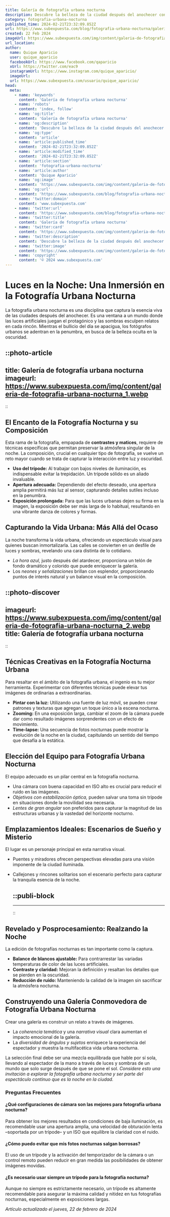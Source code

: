 ```yaml
---
title: Galería de fotografía urbana nocturna
description: Descubre la belleza de la ciudad después del anochecer con nuestra exclusiva galería de fotografía urbana nocturna. Arte lumínico en cada toma.
category: fotografia-urbana-nocturna
published_time: 2024-02-21T23:32:09.852Z
url: https://www.subexpuesta.com/blog/fotografia-urbana-nocturna/galeria-de-fotografia-urbana-nocturna
created: 22 Feb 2024
imageUrl: https://www.subexpuesta.com/img/content/galeria-de-fotografia-urbana-nocturna_1.webp
url_location:
author:
  name: Quique Aparicio
  user: quique_aparicio
  facebookUrl: https://www.facebook.com/qaparicio
  xUrl: https://twitter.com/eac9
  instagramUrl: https://www.instagram.com/quique_aparicio/
  imageUrl: 
  url: https://www.subexpuesta.com/usuario/quique_aparicio/
head:
  meta:
    - name: 'keywords'
      content: 'Galería de fotografía urbana nocturna'
    - name: 'robots'
      content: 'index, follow'
    - name: 'og:title'
      content: 'Galería de fotografía urbana nocturna'
    - name: 'og:description'
      content: 'Descubre la belleza de la ciudad después del anochecer con nuestra exclusiva galería de fotografía urbana nocturna. Arte lumínico en cada toma.'
    - name: 'og:type'
      content: 'article'
    - name: 'article:published_time'
      content: '2024-02-21T23:32:09.852Z'
    - name: 'article:modified_time'
      content: '2024-02-21T23:32:09.852Z'
    - name: 'article:section'
      content: 'fotografia-urbana-nocturna'
    - name: 'article:author'
      content: 'Quique Aparicio'
    - name: 'og:image'
      content: 'https://www.subexpuesta.com/img/content/galeria-de-fotografia-urbana-nocturna_1.webp'
    - name: 'og:url'
      content: 'https://www.subexpuesta.com/blog/fotografia-urbana-nocturna/galeria-de-fotografia-urbana-nocturna'
    - name: 'twitter:domain'
      content: 'www.subexpuesta.com'
    - name: 'twitter:url'
      content: 'https://www.subexpuesta.com/blog/fotografia-urbana-nocturna/galeria-de-fotografia-urbana-nocturna'
    - name: 'twitter:title'
      content: 'Galería de fotografía urbana nocturna'
    - name: 'twitter:card'
      content: 'https://www.subexpuesta.com/img/content/galeria-de-fotografia-urbana-nocturna_1.webp'
    - name: 'twitter:description'
      content: 'Descubre la belleza de la ciudad después del anochecer con nuestra exclusiva galería de fotografía urbana nocturna. Arte lumínico en cada toma.'
    - name: 'twitter:image'
      content: 'https://www.subexpuesta.com/img/content/galeria-de-fotografia-urbana-nocturna_1.webp'
    - name: 'copyright'
      content: '© 2024 www.subexpuesta.com'
---
```

# Luces en la Noche: Una Inmersión en la Fotografía Urbana Nocturna

La fotografía urbana nocturna es una disciplina que captura la esencia viva de las ciudades después del anochecer. Es una ventana a un mundo donde las luces artificiales juegan el protagónico y las sombras esculpen relatos en cada rincón. Mientras el bullicio del día se apacigua, los fotógrafos urbanos se adentran en la penumbra, en busca de la belleza oculta en la oscuridad.


::photo-article
---
title: Galería de fotografía urbana nocturna
imageurl: https://www.subexpuesta.com/img/content/galeria-de-fotografia-urbana-nocturna_1.webp
---
::


## El Encanto de la Fotografía Nocturna y su Composición
Esta rama de la fotografía, empapada de **contrastes y matices**, requiere de técnicas específicas que permitan preservar la atmósfera singular de la noche. La composición, crucial en cualquier tipo de fotografía, se vuelve un reto mayor cuando se trata de capturar la interacción entre luz y oscuridad.

- **Uso del trípode:** Al trabajar con bajos niveles de iluminación, es indispensable evitar la trepidación. Un trípode sólido es un aliado invaluable.
- **Apertura adecuada:** Dependiendo del efecto deseado, una apertura amplia permitirá más luz al sensor, capturando detalles sutiles incluso en la penumbra.
- **Exposición prolongada:** Para que las luces urbanas dejen su firma en la imagen, la exposición debe ser más larga de lo habitual, resultando en una vibrante danza de colores y formas.

## Capturando la Vida Urbana: Más Allá del Ocaso
La noche transforma la vida urbana, ofreciendo un espectáculo visual para quienes buscan inmortalizarla. Las calles se convierten en un desfile de luces y sombras, revelando una cara distinta de lo cotidiano.

- *La hora azul,* justo después del atardecer, proporciona un telón de fondo dramático y colorido que puede enriquecer la galería.
- Los *neones y señalizaciones* brillan con esplendor, proporcionando puntos de interés natural y un balance visual en la composición.


::photo-discover
---
imageurl: https://www.subexpuesta.com/img/content/galeria-de-fotografia-urbana-nocturna_2.webp
title: Galería de fotografía urbana nocturna
---
::


## Técnicas Creativas en la Fotografía Nocturna Urbana
Para resaltar en el ámbito de la fotografía urbana, el ingenio es tu mejor herramienta. Experimentar con diferentes técnicas puede elevar tus imágenes de ordinarias a extraordinarias.

- **Pintar con la luz:** Utilizando una fuente de luz móvil, se pueden crear patrones y texturas que agregan un toque único a la escena nocturna.
- **Zooming:** En una exposición larga, cambiar el zoom de la cámara puede dar como resultado imágenes sorprendentes con un efecto de movimiento.
- **Time-lapse:** Una secuencia de fotos nocturnas puede mostrar la evolución de la noche en la ciudad, capitulando un sentido del tiempo que desafía a la estática.

## Elección del Equipo para Fotografía Urbana Nocturna
El equipo adecuado es un pilar central en la fotografía nocturna.

- Una cámara con buena capacidad en ISO alto es crucial para reducir el ruido en las imágenes.
- *Objetivos con estabilización óptica,* pueden salvar una toma sin trípode en situaciones donde la movilidad sea necesaria.
- *Lentes de gran angular* son preferidos para capturar la magnitud de las estructuras urbanas y la vastedad del horizonte nocturno.

## Emplazamientos Ideales: Escenarios de Sueño y Misterio
El lugar es un personaje principal en esta narrativa visual.

- Puentes y miradores ofrecen perspectivas elevadas para una visión imponente de la ciudad iluminada.
- Callejones y rincones solitarios son el escenario perfecto para capturar la tranquila esencia de la noche.


  ::publi-block
  ---
  ---
  ::
  
  
## Revelado y Posprocesamiento: Realzando la Noche
La edición de fotografías nocturnas es tan importante como la captura.

- **Balance de blancos ajustable:** Para contrarrestar las variadas temperaturas de color de las luces artificiales.
- **Contraste y claridad:** Mejoran la definición y resaltan los detalles que se pierden en la oscuridad.
- **Reducción de ruido:** Manteniendo la calidad de la imagen sin sacrificar la atmósfera nocturna.

## Construyendo una Galería Conmovedora de Fotografía Urbana Nocturna
Crear una galería es construir un relato a través de imágenes.

- La *coherencia temática* y una *narrativa visual* clara aumentan el impacto emocional de la galería.
- La *diversidad de ángulos y sujetos* enriquece la experiencia del espectador y muestra la multifacética vida urbana nocturna.

La selección final debe ser una mezcla equilibrada que hable por sí sola, llevando al espectador de la mano a través de luces y sombras de un mundo que solo surge después de que se pone el sol. _Considere esto una invitación a explorar la fotografía urbana nocturna y ser parte del espectáculo continuo que es la noche en la ciudad._

### Preguntas Frecuentes

#### ¿Qué configuraciones de cámara son las mejores para fotografía urbana nocturna?
Para obtener los mejores resultados en condiciones de baja iluminación, es recomendable usar una apertura amplia, una velocidad de obturación lenta –soportada por un trípode– y un ISO que equilibre la claridad con el ruido.

#### ¿Cómo puedo evitar que mis fotos nocturnas salgan borrosas?
El uso de un trípode y la activación del temporizador de la cámara o un control remoto pueden reducir en gran medida las posibilidades de obtener imágenes movidas.

#### ¿Es necesario usar siempre un trípode para la fotografía nocturna?
Aunque no siempre es estrictamente necesario, un trípode es altamente recomendable para asegurar la máxima calidad y nitidez en tus fotografías nocturnas, especialmente en exposiciones largas.

_Artículo actualizado el jueves, 22 de febrero de 2024_
